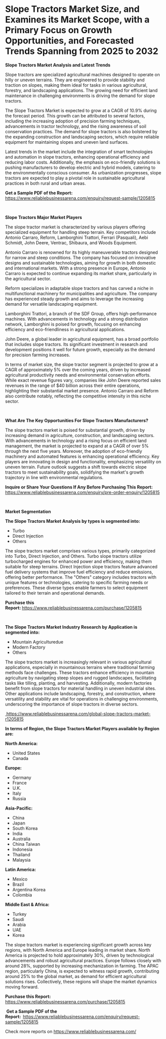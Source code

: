 <p><h1>Slope Tractors Market Size, and Examines its Market Scope, with a Primary Focus on Growth Opportunities, and Forecasted Trends Spanning from 2025 to 2032</h1></p><p><strong>Slope Tractors Market Analysis and Latest Trends</strong></p>
<p><p>Slope tractors are specialized agricultural machines designed to operate on hilly or uneven terrains. They are engineered to provide stability and traction on slopes, making them ideal for tasks in various agricultural, forestry, and landscaping applications. The growing need for efficient land maintenance in challenging environments is driving the demand for slope tractors.</p><p>The Slope Tractors Market is expected to grow at a CAGR of 10.9% during the forecast period. This growth can be attributed to several factors, including the increasing adoption of precision farming techniques, advancements in tractor technology, and the rising awareness of soil conservation practices. The demand for slope tractors is also bolstered by the expanding construction and landscaping sectors, which require reliable equipment for maintaining slopes and uneven land surfaces.</p><p>Latest trends in the market include the integration of smart technologies and automation in slope tractors, enhancing operational efficiency and reducing labor costs. Additionally, the emphasis on eco-friendly solutions is pushing manufacturers to develop electric and hybrid models, catering to the environmentally conscious consumer. As urbanization progresses, slope tractors are expected to play a pivotal role in sustainable agricultural practices in both rural and urban areas.</p></p>
<p><strong>Get a Sample PDF of the Report:&nbsp;</strong> <a href="https://www.reliablebusinessarena.com/enquiry/request-sample/1205815?utm_campaign=2647&utm_medium=2&utm_source=Github&utm_content=ia&utm_term=10042025&utm_id=slope-tractors">https://www.reliablebusinessarena.com/enquiry/request-sample/1205815</a></p>
<p>&nbsp;</p>
<p><strong>Slope Tractors Major Market Players</strong></p>
<p><p>The slope tractor market is characterized by various players offering specialized equipment for handling steep terrain. Key competitors include Antonio Carraro, Reform, Lamborghini Trattori, Ferrari (Pasquali), Aebi Schmidt, John Deere, Ventrac, Shibaura, and Woods Equipment.</p><p>Antonio Carraro is renowned for its highly maneuverable tractors designed for narrow and steep conditions. The company has focused on innovative designs and sustainable technologies, aiming for growth in both domestic and international markets. With a strong presence in Europe, Antonio Carraro is expected to continue expanding its market share, particularly in the agricultural sector.</p><p>Reform specializes in adaptable slope tractors and has carved a niche in multifunctional machinery for municipalities and agriculture. The company has experienced steady growth and aims to leverage the increasing demand for versatile landscaping equipment.</p><p>Lamborghini Trattori, a branch of the SDF Group, offers high-performance machines. With advancements in technology and a strong distribution network, Lamborghini is poised for growth, focusing on enhancing efficiency and eco-friendliness in agricultural applications.</p><p>John Deere, a global leader in agricultural equipment, has a broad portfolio that includes slope tractors. Its significant investment in research and development positions it well for future growth, especially as the demand for precision farming increases.</p><p>In terms of market size, the slope tractor segment is projected to grow at a CAGR of approximately 5% over the coming years, driven by increased agricultural productivity needs and environmental conservation efforts. While exact revenue figures vary, companies like John Deere reported sales revenues in the range of $40 billion across their entire operations, highlighting their substantial market presence. Antonio Carraro and Reform also contribute notably, reflecting the competitive intensity in this niche sector.</p></p>
<p>&nbsp;</p>
<p><strong>What Are The Key Opportunities For Slope Tractors Manufacturers?</strong></p>
<p><p>The slope tractors market is poised for substantial growth, driven by increasing demand in agriculture, construction, and landscaping sectors. With advancements in technology and a rising focus on efficient land management, the market is projected to expand at a CAGR of over 5% through the next five years. Moreover, the adoption of eco-friendly machinery and automated features is enhancing operational efficiency. Key players are innovating in design and functionality, emphasizing versatility on uneven terrain. Future outlook suggests a shift towards electric slope tractors to meet sustainability goals, solidifying the market's growth trajectory in line with environmental regulations.</p></p>
<p><strong>Inquire or Share Your Questions If Any Before Purchasing This Report:</strong> <a href="https://www.reliablebusinessarena.com/enquiry/pre-order-enquiry/1205815?utm_campaign=2647&utm_medium=2&utm_source=Github&utm_content=ia&utm_term=10042025&utm_id=slope-tractors">https://www.reliablebusinessarena.com/enquiry/pre-order-enquiry/1205815</a></p>
<p>&nbsp;</p>
<p><strong>Market Segmentation</strong></p>
<p><strong>The Slope Tractors Market Analysis by types is segmented into:</strong></p>
<p><ul><li>Turbo</li><li>Direct Injection</li><li>Others</li></ul></p>
<p><p>The slope tractors market comprises various types, primarily categorized into Turbo, Direct Injection, and Others. Turbo slope tractors utilize turbocharged engines for enhanced power and efficiency, making them suitable for steep terrains. Direct Injection slope tractors feature advanced fuel delivery systems that improve fuel efficiency and reduce emissions, offering better performance. The "Others" category includes tractors with unique features or technologies, catering to specific farming needs or preferences. These diverse types enable farmers to select equipment tailored to their terrain and operational demands.</p></p>
<p><strong>Purchase this Report:&nbsp;</strong><a href="https://www.reliablebusinessarena.com/purchase/1205815?utm_campaign=2647&utm_medium=2&utm_source=Github&utm_content=ia&utm_term=10042025&utm_id=slope-tractors">https://www.reliablebusinessarena.com/purchase/1205815</a></p>
<p>&nbsp;</p>
<p><strong>The Slope Tractors Market Industry Research by Application is segmented into:</strong></p>
<p><ul><li>Mountain Agriculturedue</li><li>Modern Factory</li><li>Others</li></ul></p>
<p><p>The slope tractors market is increasingly relevant in various agricultural applications, especially in mountainous terrains where traditional farming methods face challenges. These tractors enhance efficiency in mountain agriculture by navigating steep slopes and rugged landscapes, facilitating tasks like tilling, planting, and harvesting. Additionally, modern factories benefit from slope tractors for material handling in uneven industrial sites. Other applications include landscaping, forestry, and construction, where versatility and stability are vital for operations in challenging environments, underscoring the importance of slope tractors in diverse sectors.</p></p>
<p><a href="https://www.reliablebusinessarena.com/global-slope-tractors-market-r1205815?utm_campaign=2647&utm_medium=2&utm_source=Github&utm_content=ia&utm_term=10042025&utm_id=slope-tractors">&nbsp;https://www.reliablebusinessarena.com/global-slope-tractors-market-r1205815</a></p>
<p><strong>In terms of Region, the Slope Tractors Market Players available by Region are:</strong></p>
<p>
    <p> <strong> North America: </strong>
        <ul>
            <li>United States</li>
            <li>Canada</li>
        </ul>
        </p> 
    <p> <strong> Europe: </strong>
        <ul>
            <li>Germany</li>
            <li>France</li>
            <li>U.K.</li>
            <li>Italy</li>
            <li>Russia</li>
        </ul>
        </p> 
    <p> <strong> Asia-Pacific: </strong>
        <ul>
            <li>China</li>
            <li>Japan</li>
            <li>South Korea</li>
            <li>India</li>
            <li>Australia</li>
            <li>China Taiwan</li>
            <li>Indonesia</li>
            <li>Thailand</li>
            <li>Malaysia</li>
        </ul>
        </p> 
    <p> <strong> Latin America: </strong>
        <ul>
            <li>Mexico</li>
            <li>Brazil</li>
            <li>Argentina Korea</li>
            <li>Colombia</li>
        </ul>
        </p> 
    <p> <strong> Middle East & Africa: </strong>
        <ul>
            <li>Turkey</li>
            <li>Saudi</li>
            <li>Arabia</li>
            <li>UAE</li>
            <li>Korea</li>
        </ul>
    </p>
    </p>
<p><p>The slope tractors market is experiencing significant growth across key regions, with North America and Europe leading in market share. North America is projected to hold approximately 30%, driven by technological advancements and robust agricultural practices. Europe follows closely with around 28%, supported by increasing mechanization in farming. The APAC region, particularly China, is expected to witness rapid growth, contributing around 25% to the global market, as demand for efficient agricultural solutions rises. Collectively, these regions will shape the market dynamics moving forward.</p></p>
<p><strong>Purchase this Report: </strong><a href="https://www.reliablebusinessarena.com/purchase/1205815?utm_campaign=2647&utm_medium=2&utm_source=Github&utm_content=ia&utm_term=10042025&utm_id=slope-tractors">https://www.reliablebusinessarena.com/purchase/1205815</a></p>
<p>&nbsp;<strong>Get a Sample PDF of the Report:&nbsp;&nbsp;</strong><a href="https://www.reliablebusinessarena.com/enquiry/request-sample/1205815?utm_campaign=2647&utm_medium=2&utm_source=Github&utm_content=ia&utm_term=10042025&utm_id=slope-tractors">https://www.reliablebusinessarena.com/enquiry/request-sample/1205815</a></p>
<p><strong></strong></p>
<p>Check more reports on <a href="https://www.reliablebusinessarena.com/?utm_campaign=2647&utm_medium=2&utm_source=Github&utm_content=ia&utm_term=10042025&utm_id=slope-tractors">https://www.reliablebusinessarena.com/</a></p>